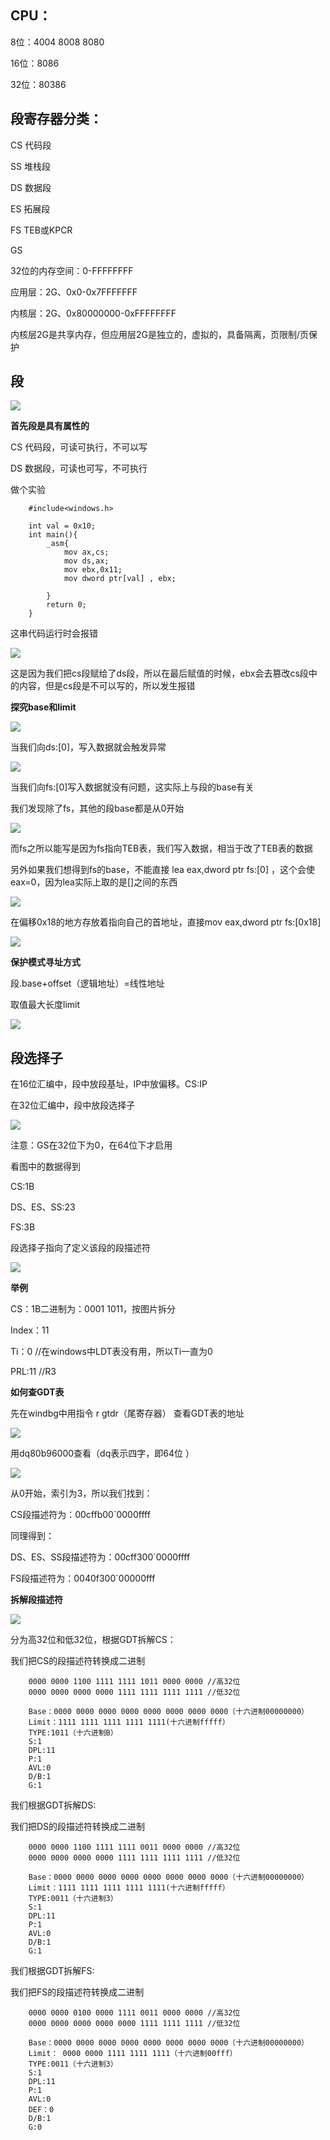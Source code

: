 CPU：
---

8位：4004 8008 8080

16位：8086

32位：80386

段寄存器分类：
---
CS 代码段

SS 堆栈段

DS 数据段

ES 拓展段

FS TEB或KPCR

GS

32位的内存空间：0-FFFFFFFF

应用层：2G、0x0-0x7FFFFFFF

内核层：2G、0x80000000-0xFFFFFFFF

内核层2G是共享内存，但应用层2G是独立的，虚拟的，具备隔离，页限制/页保护

段
---

![](https://raw.githubusercontent.com/Whitebird0/tuchuang/main/QQ%E6%88%AA%E5%9B%BE20211004220220.png)

**首先段是具有属性的**

CS 代码段，可读可执行，不可以写

DS 数据段，可读也可写，不可执行

做个实验

		#include<windows.h>

		int val = 0x10;
		int main(){
			_asm{
				mov ax,cs;
				mov ds,ax;
				mov ebx,0x11;
				mov dword ptr[val] , ebx;

			}
			return 0;
		}
    
这串代码运行时会报错

![](https://raw.githubusercontent.com/Whitebird0/tuchuang/main/QQ%E6%88%AA%E5%9B%BE20211004220514.png)

这是因为我们把cs段赋给了ds段，所以在最后赋值的时候，ebx会去篡改cs段中的内容，但是cs段是不可以写的，所以发生报错


**探究base和limit**

![](https://raw.githubusercontent.com/Whitebird0/tuchuang/main/QQ%E6%88%AA%E5%9B%BE20211014224231.png)

当我们向ds:[0]，写入数据就会触发异常

![](https://raw.githubusercontent.com/Whitebird0/tuchuang/main/QQ%E6%88%AA%E5%9B%BE20211014224258.png)

当我们向fs:[0]写入数据就没有问题，这实际上与段的base有关

我们发现除了fs，其他的段base都是从0开始

![](https://raw.githubusercontent.com/Whitebird0/tuchuang/main/QQ%E6%88%AA%E5%9B%BE20211014224631.png)

而fs之所以能写是因为fs指向TEB表，我们写入数据，相当于改了TEB表的数据

另外如果我们想得到fs的base，不能直接 lea eax,dword ptr fs:[0] ，这个会使eax=0，因为lea实际上取的是[]之间的东西

![](https://raw.githubusercontent.com/Whitebird0/tuchuang/main/QQ%E6%88%AA%E5%9B%BE20211014230258.png)

在偏移0x18的地方存放着指向自己的首地址，直接mov eax,dword ptr fs:[0x18]

![](https://raw.githubusercontent.com/Whitebird0/tuchuang/main/QQ%E6%88%AA%E5%9B%BE20211014234350.png)

**保护模式寻址方式**

段.base+offset（逻辑地址）=线性地址

取值最大长度limit

![](https://raw.githubusercontent.com/Whitebird0/tuchuang/main/QQ%E6%88%AA%E5%9B%BE20211014232121.png)

段选择子
---

在16位汇编中，段中放段基址，IP中放偏移。CS:IP

在32位汇编中，段中放段选择子

![](https://raw.githubusercontent.com/Whitebird0/tuchuang/main/1073465203.png)

注意：GS在32位下为0，在64位下才启用 

看图中的数据得到

CS:1B

DS、ES、SS:23 

FS:3B  

段选择子指向了定义该段的段描述符

![](https://raw.githubusercontent.com/Whitebird0/tuchuang/main/3348667541.png)

**举例**

CS：1B二进制为：0001 1011，按图片拆分

Index：11

Ti：0 //在windows中LDT表没有用，所以Ti一直为0

PRL:11 //R3

**如何查GDT表**

先在windbg中用指令 r gtdr（尾寄存器） 查看GDT表的地址

![](https://raw.githubusercontent.com/Whitebird0/tuchuang/main/QQ%E6%88%AA%E5%9B%BE20211016000428.png)

用dq80b96000查看（dq表示四字，即64位 ）

![](https://raw.githubusercontent.com/Whitebird0/tuchuang/main/QQ%E6%88%AA%E5%9B%BE20211016000517.png)

从0开始，索引为3，所以我们找到：

CS段描述符为：00cffb00`0000ffff

同理得到：

DS、ES、SS段描述符为：00cff300`0000ffff

FS段描述符为：0040f300`00000fff

**拆解段描述符**

![](https://raw.githubusercontent.com/Whitebird0/tuchuang/main/3994720798.png)

分为高32位和低32位，根据GDT拆解CS：

我们把CS的段描述符转换成二进制

		0000 0000 1100 1111 1111 1011 0000 0000 //高32位
		0000 0000 0000 0000 1111 1111 1111 1111 //低32位

		Base：0000 0000 0000 0000 0000 0000 0000 0000（十六进制00000000）
		Limit：1111 1111 1111 1111 1111(十六进制fffff）
		TYPE:1011（十六进制B）
		S:1
		DPL:11
		P:1
		AVL:0
		D/B:1
		G:1

我们根据GDT拆解DS:

我们把DS的段描述符转换成二进制

		0000 0000 1100 1111 1111 0011 0000 0000 //高32位
		0000 0000 0000 0000 1111 1111 1111 1111 //低32位

		Base：0000 0000 0000 0000 0000 0000 0000 0000（十六进制00000000）
		Limit：1111 1111 1111 1111 1111(十六进制fffff）
		TYPE:0011（十六进制3）
		S:1
		DPL:11
		P:1
		AVL:0
		D/B:1
		G:1
		
我们根据GDT拆解FS:

我们把FS的段描述符转换成二进制	

		0000 0000 0100 0000 1111 0011 0000 0000 //高32位
		0000 0000 0000 0000 0000 1111 1111 1111 //低32位

		Base：0000 0000 0000 0000 0000 0000 0000 0000（十六进制00000000）
		Limit： 0000 0000 1111 1111 1111（十六进制00fff）
		TYPE:0011（十六进制3）
		S:1
		DPL:11
		P:1
		AVL:0
		DEF：0
		D/B:1
		G:0
		
		

